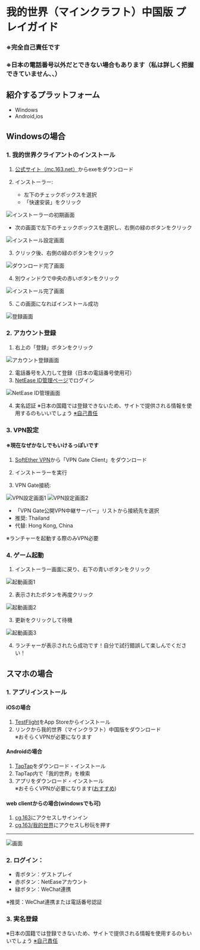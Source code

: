 # 我的世界（マインクラフト）中国版 プレイガイド
### ※完全自己責任です
### ※日本の電話番号以外だとできない場合もあります（私は詳しく把握できていません、、）

## 紹介するプラットフォーム
- Windows
- Android,ios

## Windowsの場合

### 1. 我的世界クライアントのインストール
1. [公式サイト（mc.163.net）](https://mc.163.com/)からexeをダウンロード


2. インストーラー:
   - 左下のチェックボックスを選択
   - 「快速安装」をクリック

![インストーラーの初期画面](./images/1.png)

   - 次の画面で左下のチェックボックスを選択し、右側の緑のボタンをクリック

![インストール設定画面](./images/3.png)

3. クリック後、右側の緑のボタンをクリック

![ダウンロード完了画面](./images/5.png)

4. 別ウィンドウで中央の赤いボタンをクリック

![インストール完了画面](./images/6.png)

5. この画面になればインストール成功

![登録画面](./images/7.png)

### 2. アカウント登録

1. 右上の「登録」ボタンをクリック

![アカウント登録画面](./images/8.png)

2. 電話番号を入力して登録（日本の電話番号使用可）
3. [NetEase ID管理ページ](https://id.163.com/ydaq/welcome?module=offline#/)でログイン

![NetEase ID管理画面](./images/10.png)

4. 実名認証
   ※日本の国籍では登録できないため、サイトで提供される情報を使用するのもいいでしょう
   [※自己責任](https://drive.google.com/file/d/1hx17p0O9VpEfXe8yjQKKcMRRtU0t-kwU/view)

### 3. VPN設定
#### ※現在なぜかなしでもいけるっぽいです
1. [SoftEther VPN](https://www.vpngate.net/ja/download.aspx)から「VPN Gate Client」をダウンロード

2. インストーラーを実行
3. VPN Gate接続:

![VPN設定画面1](./images/11.png)
![VPN設定画面2](./images/12.png)

   - 「VPN Gate公開VPN中継サーバー」リストから接続先を選択
   - 推奨: Thailand
   - 代替: Hong Kong, China
   
   ※ランチャーを起動する際のみVPN必要

### 4. ゲーム起動
1. インストーラー画面に戻り、右下の青いボタンをクリック

![起動画面1](./images/14.png)

2. 表示されたボタンを再度クリック

![起動画面2](./images/15.png)

3. 更新をクリックして待機

![起動画面3](./images/16.png)

4. ランチャーが表示されたら成功です！自分で試行錯誤して楽しんでください！

## スマホの場合

### 1. アプリインストール

#### iOSの場合
1. [TestFlight](https://testflight.apple.com/join/mOxZm1dD)をApp Storeからインストール
2. リンクから我的世界（マインクラフト）中国版をダウンロード  
※おそらくVPNが必要になります

#### Androidの場合
1. [TapTap](https://dispatch.taptap.cn/)をダウンロード・インストール
2. TapTap内で「我的世界」を検索
3. アプリをダウンロード・インストール  
※おそらくVPNが必要になります([おすすめ](https://play.google.com/store/apps/details?id=com.apps.inspironxp.changeip))

#### web clientからの場合(windowsでも可)
1. [cg.163](https://cg.163.com/#/mobile)にアクセスしサインイン
2. [cg.163/我的世界](https://cg.163.com/static/game/wdsjzxb?sourcepage=search&show=wdsjzxb&back=https%3A%2F%2Fcg.163.com%2F%23%2Fsearch%3Fkey%3D%25E6%2588%2591%25E7%259A%2584%25E4%25B8%2596%25E7%2595%258C)にアクセスし秒玩を押す
---
![画面](./images/17.png)

### 2. ログイン：
   - 青ボタン：ゲストプレイ
   - 赤ボタン：NetEaseアカウント
   - 緑ボタン：WeChat連携
   
※推奨：WeChat連携または電話番号認証

### 3. 実名登録
   ※日本の国籍では登録できないため、サイトで提供される情報を使用するのもいいでしょう
   [※自己責任](https://drive.google.com/file/d/1hx17p0O9VpEfXe8yjQKKcMRRtU0t-kwU/view)
